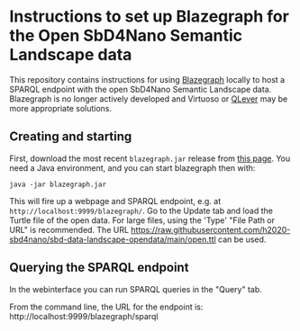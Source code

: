 # Instructions to set up Blazegraph for the Open SbD4Nano Semantic Landscape data

This repository contains instructions for using [Blazegraph](https://github.com/blazegraph/database) locally to host a SPARQL
endpoint with the open SbD4Nano Semantic Landscape data. Blazegraph is no longer
actively developed and Virtuoso or [QLever](https://github.com/h2020-sbd4nano/sbd-data-landscape-qlever)
may be more appropriate solutions.

## Creating and starting

First, download the most recent `blazegraph.jar` release from [this page](https://github.com/blazegraph/database/releases).
You need a Java environment, and you can start blazegraph then with:

```shell
java -jar blazegraph.jar
```

This will fire up a webpage and SPARQL endpoint, e.g. at `http://localhost:9999/blazegraph/`.
Go to the Update tab and load the Turtle file of the open data. For large files, using the
'Type' "File Path or URL" is recommended. The URL https://raw.githubusercontent.com/h2020-sbd4nano/sbd-data-landscape-opendata/main/open.ttl
can be used.

## Querying the SPARQL endpoint

In the webinterface you can run SPARQL queries in the "Query" tab. 

From the command line, the URL for the endpoint is: http://localhost:9999/blazegraph/sparql

